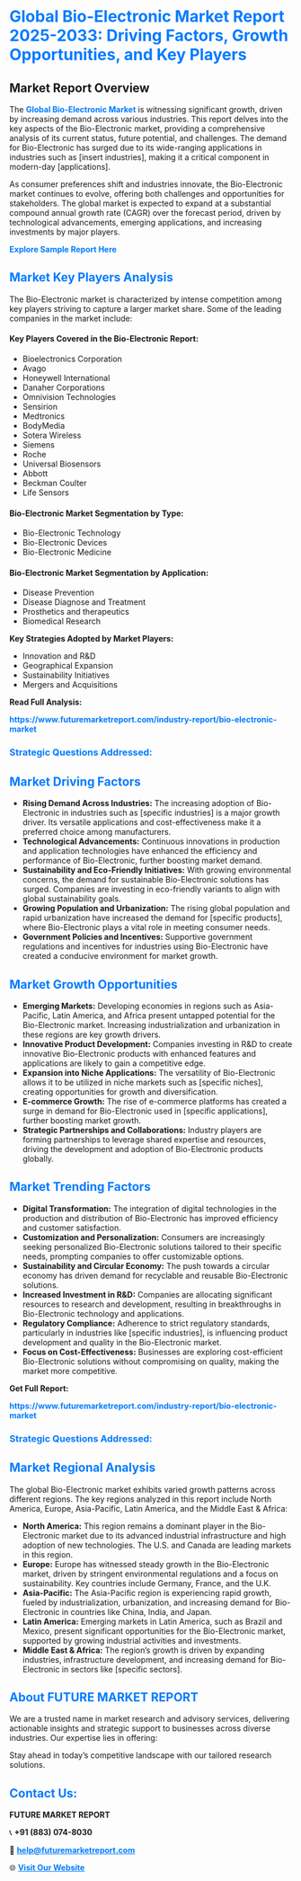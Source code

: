 <h1 style="color: #007BFF;">Global Bio-Electronic Market Report 2025-2033: Driving Factors, Growth Opportunities, and Key Players</h1>

<section id="overview">
<h2>Market Report Overview</h2>
<p>The <a href="https://www.futuremarketreport.com/industry-report/bio-electronic-market" style="color: #007BFF; text-decoration: none;"><strong>Global Bio-Electronic Market</strong></a> is witnessing significant growth, driven by increasing demand across various industries. This report delves into the key aspects of the Bio-Electronic market, providing a comprehensive analysis of its current status, future potential, and challenges. The demand for Bio-Electronic has surged due to its wide-ranging applications in industries such as [insert industries], making it a critical component in modern-day [applications].</p>
<p>As consumer preferences shift and industries innovate, the Bio-Electronic market continues to evolve, offering both challenges and opportunities for stakeholders. The global market is expected to expand at a substantial compound annual growth rate (CAGR) over the forecast period, driven by technological advancements, emerging applications, and increasing investments by major players.</p>
</section>

<section id="overview">
<p><a href="https://www.futuremarketreport.com/request-sample/reportId=57320" style="color: #007BFF; text-decoration: none;"><strong>Explore Sample Report Here</strong></a></p>
</section>

<section id="key-players">
<h2 style="color: #007BFF;">Market Key Players Analysis</h2>
<p>The Bio-Electronic market is characterized by intense competition among key players striving to capture a larger market share. Some of the leading companies in the market include:</p>
<h4>Key Players Covered in the Bio-Electronic Report:</h4>
<ul><li>Bioelectronics Corporation</li><li>Avago</li><li>Honeywell International</li><li>Danaher Corporations</li><li>Omnivision Technologies</li><li>Sensirion</li><li>Medtronics</li><li>BodyMedia</li><li>Sotera Wireless</li><li>Siemens</li><li>Roche</li><li>Universal Biosensors</li><li>Abbott</li><li>Beckman Coulter</li><li>Life Sensors</li></ul>
<h4>Bio-Electronic Market Segmentation by Type:</h4>
<ul><li>Bio-Electronic Technology</li><li>Bio-Electronic Devices</li><li>Bio-Electronic Medicine</li></ul>

<h4>Bio-Electronic Market Segmentation by Application:</h4>
<ul><li>Disease Prevention</li><li>Disease Diagnose and Treatment</li><li>Prosthetics and therapeutics</li><li>Biomedical Research</li></ul>
<p><strong>Key Strategies Adopted by Market Players:</strong></p>
<ul>
<li>Innovation and R&D</li>
<li>Geographical Expansion</li>
<li>Sustainability Initiatives</li>
<li>Mergers and Acquisitions</li>
</ul>
</section>

<section>
<p><strong>Read Full Analysis: </strong></p><a href="https://www.futuremarketreport.com/industry-report/bio-electronic-market" style="color: #007BFF; text-decoration: none;"><strong>https://www.futuremarketreport.com/industry-report/bio-electronic-market</strong></a>
<h3 style="color: #007BFF;">Strategic Questions Addressed:</h3>
</section>

<section id="driving-factors">
<h2 style="color: #007BFF;">Market Driving Factors</h2>
<ul>
<li><strong>Rising Demand Across Industries:</strong> The increasing adoption of Bio-Electronic in industries such as [specific industries] is a major growth driver. Its versatile applications and cost-effectiveness make it a preferred choice among manufacturers.</li>
<li><strong>Technological Advancements:</strong> Continuous innovations in production and application technologies have enhanced the efficiency and performance of Bio-Electronic, further boosting market demand.</li>
<li><strong>Sustainability and Eco-Friendly Initiatives:</strong> With growing environmental concerns, the demand for sustainable Bio-Electronic solutions has surged. Companies are investing in eco-friendly variants to align with global sustainability goals.</li>
<li><strong>Growing Population and Urbanization:</strong> The rising global population and rapid urbanization have increased the demand for [specific products], where Bio-Electronic plays a vital role in meeting consumer needs.</li>
<li><strong>Government Policies and Incentives:</strong> Supportive government regulations and incentives for industries using Bio-Electronic have created a conducive environment for market growth.</li>
</ul>
</section>

<section id="growth-opportunities">
<h2 style="color: #007BFF;">Market Growth Opportunities</h2>
<ul>
<li><strong>Emerging Markets:</strong> Developing economies in regions such as Asia-Pacific, Latin America, and Africa present untapped potential for the Bio-Electronic market. Increasing industrialization and urbanization in these regions are key growth drivers.</li>
<li><strong>Innovative Product Development:</strong> Companies investing in R&D to create innovative Bio-Electronic products with enhanced features and applications are likely to gain a competitive edge.</li>
<li><strong>Expansion into Niche Applications:</strong> The versatility of Bio-Electronic allows it to be utilized in niche markets such as [specific niches], creating opportunities for growth and diversification.</li>
<li><strong>E-commerce Growth:</strong> The rise of e-commerce platforms has created a surge in demand for Bio-Electronic used in [specific applications], further boosting market growth.</li>
<li><strong>Strategic Partnerships and Collaborations:</strong> Industry players are forming partnerships to leverage shared expertise and resources, driving the development and adoption of Bio-Electronic products globally.</li>
</ul>
</section>

<section id="trending-factors">
<h2 style="color: #007BFF;">Market Trending Factors</h2>
<ul>
<li><strong>Digital Transformation:</strong> The integration of digital technologies in the production and distribution of Bio-Electronic has improved efficiency and customer satisfaction.</li>
<li><strong>Customization and Personalization:</strong> Consumers are increasingly seeking personalized Bio-Electronic solutions tailored to their specific needs, prompting companies to offer customizable options.</li>
<li><strong>Sustainability and Circular Economy:</strong> The push towards a circular economy has driven demand for recyclable and reusable Bio-Electronic solutions.</li>
<li><strong>Increased Investment in R&D:</strong> Companies are allocating significant resources to research and development, resulting in breakthroughs in Bio-Electronic technology and applications.</li>
<li><strong>Regulatory Compliance:</strong> Adherence to strict regulatory standards, particularly in industries like [specific industries], is influencing product development and quality in the Bio-Electronic market.</li>
<li><strong>Focus on Cost-Effectiveness:</strong> Businesses are exploring cost-efficient Bio-Electronic solutions without compromising on quality, making the market more competitive.</li>
</ul>
</section>

<section>
<p><strong>Get Full Report: </strong></p><a href="https://www.futuremarketreport.com/industry-report/bio-electronic-market" style="color: #007BFF; text-decoration: none;"><strong>https://www.futuremarketreport.com/industry-report/bio-electronic-market</strong></a>
<h3 style="color: #007BFF;">Strategic Questions Addressed:</h3>
</section>


<section id="regional-analysis">
<h2 style="color: #007BFF;">Market Regional Analysis</h2>
<p>The global Bio-Electronic market exhibits varied growth patterns across different regions. The key regions analyzed in this report include North America, Europe, Asia-Pacific, Latin America, and the Middle East & Africa:</p>
<ul>
<li><strong>North America:</strong> This region remains a dominant player in the Bio-Electronic market due to its advanced industrial infrastructure and high adoption of new technologies. The U.S. and Canada are leading markets in this region.</li>
<li><strong>Europe:</strong> Europe has witnessed steady growth in the Bio-Electronic market, driven by stringent environmental regulations and a focus on sustainability. Key countries include Germany, France, and the U.K.</li>
<li><strong>Asia-Pacific:</strong> The Asia-Pacific region is experiencing rapid growth, fueled by industrialization, urbanization, and increasing demand for Bio-Electronic in countries like China, India, and Japan.</li>
<li><strong>Latin America:</strong> Emerging markets in Latin America, such as Brazil and Mexico, present significant opportunities for the Bio-Electronic market, supported by growing industrial activities and investments.</li>
<li><strong>Middle East & Africa:</strong> The region’s growth is driven by expanding industries, infrastructure development, and increasing demand for Bio-Electronic in sectors like [specific sectors].</li>
</ul>
</section>

<footer>
<h2 style="color: #007BFF;">About FUTURE MARKET REPORT</h2>
<p>We are a trusted name in market research and advisory services, delivering actionable insights and strategic support to businesses across diverse industries. Our expertise lies in offering:</p>

<p>Stay ahead in today’s competitive landscape with our tailored research solutions.</p>

<h2 style="color: #007BFF;">Contact Us:</h2>
<p><strong>FUTURE MARKET REPORT</strong></p>
<p>📞 <strong>+91 (883) 074-8030</strong></p>
<p>📧 <strong><a href="mailto:help@futuremarketreport.com" style="color: #007BFF;">help@futuremarketreport.com</a></strong></p>
<p>🌐 <strong><a href="https://www.futuremarketreport.com/" style="color: #007BFF;">Visit Our Website</a></strong></p>
</footer>